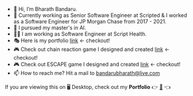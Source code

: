 - 👋  Hi, I’m Bharath Bandaru.
- 👀  Currently working as Senior Software Engineer at Scripted & I worked as a Software Engineer for JP Morgan Chase from 2017 - 2021.
- 🌱  I pursued my master's in AI.
- 🧑‍💻  I am working as Software Engineer at Script Health.
- 🎭  Here is my portfolio <a href="https://bharath-bandaru.github.io/">link</a> <- checkout!
- 🎮 Check out chain reaction game I designed and created <a href="https://bharath-bandaru.github.io/chain-reaction-game/">link</a> <- checkout!
- 🎮 Check out ESCAPE game I designed and created <a href="https://bharath-bandaru.github.io/escape-web/">link</a> <- checkout!
- 📫  How to reach me? Hit a mail to bandarubharath@live.com

If you are viewing this on 🖥️ Desktop, check out my **Portfolio** 👉 [🔮](https://portfolio-4a2e3.web.app/) 👈  
<!---
bharath-bandaru/bharath-bandaru is a ✨ special ✨ repository because its `README.md` (this file) appears on your GitHub profile.
You can click the Preview link to take a look at your changes.
--->
